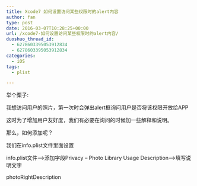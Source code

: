```yaml
---
title: Xcode7 如何设置访问某些权限时的alert内容
author: fan
type: post
date: 2016-03-07T10:28:25+00:00
url: /xcode7-如何设置访问某些权限时的alert内容/
duoshuo_thread_id:
  - 6278603395053912834
  - 6278603395053912834
categories:
  - iOS
tags:
  - plist

---
```

举个栗子:
  
我想访问用户的照片，第一次时会弹出alert框询问用户是否将该权限开放给APP
  
这时为了增加用户友好度，我们有必要在询问的时候加一些解释和说明。
  
那么，如何添加呢？
  
我们在info.plist文件里面设置
  
info.plist文件&#8211;>添加字段Privacy &#8211; Photo Library Usage Description&#8211;>填写说明文字
  
<a href="http://blog-fansrss.rhcloud.com/wp-content/uploads/2016/03/photoRightDescription.png" rel="attachment wp-att-345"><img class="alignleft size-medium wp-image-345" src="http://fanjinlong.xyz/wp-content/uploads/2016/03/photoRightDescription-300x16.png" alt="photoRightDescription" width="300" height="16" /></a>